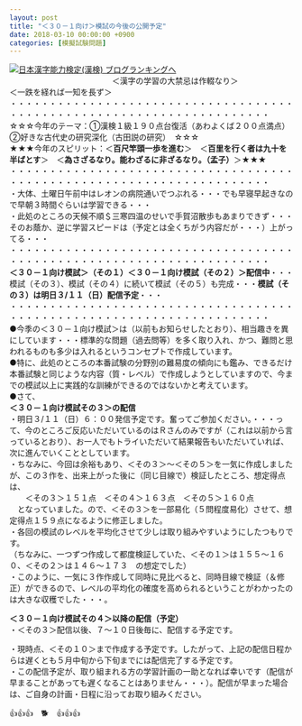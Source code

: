 ```yaml
---
layout: post
title: "＜３０－１向け＞模試の今後の公開予定"
date: 2018-03-10 00:00:00 +0900
categories: [模擬試験問題]
---
```


[![](/syuusyuu9701/assets/images/＜３０－１向け＞模試の今後の公開予定-br_c_3028_1.gif)](http://blog.with2.net/link.php?1659096:3028 "日本漢字能力検定(漢検) ブログランキングへ")[日本漢字能力検定(漢検) ブログランキングへ](http://blog.with2.net/link.php?1659096:3028)  
　　　　　　　　　　　　　＜漢字の学習の大禁忌は作輟なり＞　　　　　　　　　＜一跌を経れば一知を長ず＞  
・・・・・・・・・・・・・・・・・・・・・・・・・・・・・・・・・・・・・・・・・・・・・・・・・・・・・・・・・・・・・・・・・・・・・  
☆☆☆今年のテーマ：①漢検１級１９０点台復活（あわよくば２００点満点）　②好きな古代史の研究深化（古田説の研究）　☆☆☆  
★★★今年のスピリット：＜**百尺竿頭一歩を進む**＞　＜**百里を行く者は九十を半ばとす**＞　＜**為さざるなり。能わざるに非ざるなり。（孟子）**＞★★★  
・・・・・・・・・・・・・・・・・・・・・・・・・・・・・・・・・・・・・・・・・・・・・・・・・・・・・・・・・・・・・・・・・・・・・  
・大体、土曜日午前中はレオンの病院通いでつぶれる・・・でも早寝早起きなので早朝３時間ぐらいは学習できる・・・  
・此処のところの天候不順＄三寒四温のせいで手賀沼散歩もあまりできず・・・そのお蔭か、逆に学習スピードは（予定とは全くちがう内容だが・・・）上がってる・・・  
・・・・・・・・・・・・・・・・・・・・・・・・・・・・・・・・・・・・・・・・・・・・・・・・・・・・・・・・・・・・・・・・・・・・・  
**＜３０－１向け模試＞（その１）＜３０－１向け模試（その２）＞配信中**・・・模試（その３）、模試（その４）に続いて模試（その５）も完成・・・**模試（その３）は明日３/１１（日）配信予定**・・・  
・・・・・・・・・・・・・・・・・・・・・・・・・・・・・・・・・・・・・・・・・・・・・・・・・・・・・・・・・・・・・・・・・・・・・  
●今季の＜３０－１向け模試＞は（以前もお知らせしたとおり）、相当趣きを異にしています・・・標準的な問題（過去問等）を多く取り入れ、かつ、難問と思われるものも多少は入れるというコンセプトで作成しています。  
●特に、此処のところの本番試験の分野別の難易度の傾向にも鑑み、できるだけ本番試験と同じような内容（質・レベル）で作成しようとしていますので、今までの模試以上に実践的な訓練ができるのではないかと考えています。  
●さて、  
**＜３０－１向け模試その３＞の配信**  
・明日３/１１（日）６：００発信予定です。奮ってご参加ください。・・・って、今のところご反応いただいているのはＲさんのみですが（これは以前から言っているとおり）、お一人でもトライいただいて結果報告もいただいていれば、次に進んでいくこととしています。  
・ちなみに、今回は余裕もあり、＜その３＞～＜その５＞を一気に作成しましたが、この３作を、出来上がった後に（同じ目線で）検証したところ、想定得点は、  
　　＜その３＞１５１点　＜その４＞１６３点　＜その５＞１６０点  
　となっていました。ので、＜その３＞を一部易化（５問程度易化）させて、想定得点１５９点になるように修正しました。  
・各回の模試のレベルを平均化させて少しは取り組みやすいようにしたつもりです。  
（ちなみに、一つずつ作成して都度検証していた、＜その１＞は１５５～１６０、＜その２＞は１４６～１７３　の想定でした）  
・このように、一気に３作作成して同時に見比べると、同時目線で検証（＆修正）ができるので、レベルの平均化の確度を高められるということがわかったのは大きな収穫でした・・・。  
  
**＜３０－１向け模試その４＞以降の配信（予定）**  
・＜その３＞配信以後、７～１０日後毎に、配信する予定です。  
  
・現時点、＜その１０＞まで作成する予定です。したがって、上記の配信日程からは遅くとも５月中旬から下旬までには配信完了する予定です。  
・この配信予定が、取り組まれる方の学習計画の一助となれば幸いです（配信が早まることがあっても遅くなることはありません・・・）。配信が早まった場合は、ご自身の計画・日程に沿ってお取り組みください。  
  
👍👍👍　🐕　👍👍👍  